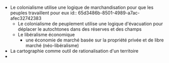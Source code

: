 - Le colonialisme utilise une logique de marchandisation pour que les peuples travaillent pour eux
  id:: 65d3486b-8501-4989-a7ac-afec32742383
	- Le colonialisme de peuplement utilise une logique d'évacuation pour déplacer le autochtones dans des réserves et des champs
	- Le libéralisme économique
		- une économie de marché basée sur la propriété privée et de libre marché (néo-libéralisme)
- La cartographie comme outil de rationalisation d'un territoire
-